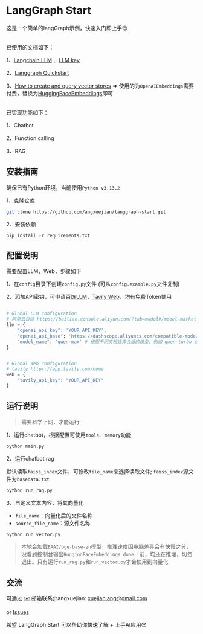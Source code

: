 
<h1 style="text-align: center;"></h1>

# LangGraph Start

这是一个简单的langGraph示例，快速入门即上手😊 

<br>
已使用的文档如下：

1、[Langchain LLM](https://python.langchain.com/api_reference/openai/chat_models/langchain_openai.chat_models.base.ChatOpenAI.html#chatopenai)
、[LLM key](https://bailian.console.aliyun.com/?tab=model#/model-market)

2、[Langgraph Quickstart](https://langchain-ai.github.io/langgraph/tutorials/introduction/)

3、[How to create and query vector stores](https://python.langchain.com/docs/how_to/vectorstores/) => 使用的为```OpenAIEmbeddings```需要付费，替换为[HuggingFaceEmbeddings](https://python.langchain.com/api_reference/huggingface/embeddings/langchain_huggingface.embeddings.huggingface.HuggingFaceEmbeddings.html#langchain_huggingface.embeddings.huggingface.HuggingFaceEmbeddings)即可

<br>
已实现功能如下：

1、Chatbot

2、Function calling

3、RAG


## 安装指南

确保已有Python环境，当前使用```Python v3.13.2```

1、克隆仓库
```bash
git clone https://github.com/angxuejian/langgraph-start.git
```

2、安装依赖
```
pip install -r requirements.txt
```

## 配置说明
需要配置LLM、Web，步骤如下

1、在```config```目录下创建```config.py```文件 (可从```config.example.py```文件复制)

2、添加API密钥，可申请[百炼LLM](https://bailian.console.aliyun.com/?tab=model#/model-market)、[Tavily Web](https://app.tavily.com/home)，均有免费Token使用
```py

# Global LLM configuration
# 阿里云百炼 https://bailian.console.aliyun.com/?tab=model#/model-market
llm = {
    "openai_api_key": 'YOUR_API_KEY',
    "openai_api_base": 'https://dashscope.aliyuncs.com/compatible-mode/v1',
    "model_name": 'qwen-max' # 根据千问文档选择合适的模型，例如 qwen-turbo 或 qwen-plus
}


# Global Web configuration
# tavily https://app.tavily.com/home
web = {
    "tavily_api_key": "YOUR_API_KEY"
}
```
## 运行说明

> 需要科学上网，才能运行

1、运行chatbot，根据配置可使用```tools```、```memory```功能
```bash
python main.py
```

2、运行chatbot rag

默认读取```faiss_index```文件，可修改```file_name```来选择读取文件; ```faiss_index```源文件为```basedata.txt```

```bash
python run_rag.py
```

3、自定义文本内容，将其向量化

- ```file_name```：向量化后的文件名称
- ```source_file_name```：源文件名称

```bash
python run_vector.py
```

> 本地会加载```BAAI/bge-base-zh```模型，推理速度因电脑差异会有快慢之分，没看到控制台输出```HuggingFaceEmbeddings done !```前，均还在推理，切勿退出。只有运行```run_rag.py```和```run_vector.py```才会使用到向量化

## 交流

可通过 ✉️ 邮箱联系@angxuejian: xuejian.ang@gmail.com

or [Issues](https://github.com/angxuejian/langgraph-start/issues)

希望 LangGraph Start 可以帮助你快速了解 + 上手AI应用😎


<!-- packages

pip install langchain
pip install langchain-openai
pip install langchain-community
pip install langchain-huggingface
pip install faiss-cpu
pip install Pillow
pip install langgraph

-->
